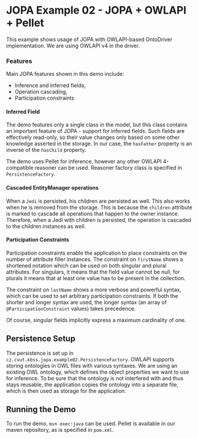 # JOPA Example 02 - JOPA + OWLAPI + Pellet

This example shows usage of JOPA with OWLAPI-based OntoDriver implementation. We are using OWLAPI v4 in the driver.

### Features

Main JOPA features shown in this demo include:

- Inference and inferred fields,
- Operation cascading,
- Participation constraints

#### Inferred Field

The demo features only a single class in the model, but this class contains an important feature of JOPA - support for inferred fields.
Such fields are effectively read-only, so their value changes only based on some other knowledge asserted in the storage. In our case,
the `hasFather` property is an inverse of the `hasChild` property.

The demo uses Pellet for inference, however any other OWLAPI 4-compatible reasoner can be used. Reasoner factory class is specified in `PersistenceFactory`.

#### Cascaded EntityManager operations

When a `Jedi` is persisted, his children are persisted as well. This also works when he is removed from the storage. This is because the `children`
attribute is marked to cascade all operations that happen to the owner instance. Therefore, when a Jedi with children is persisted, the operation is cascaded
to the children instances as well.

#### Participation Constraints

Participation constraints enable the application to place constraints on the number of attribute filler instances. The constraint on `firstName` shows a 
shortened notation which can be used on both singular and plural attributes. For singulars, it means that the field value cannot be null, for plurals it means
that at least one value has to be present in the collection.

The constraint on `lastName` shows a more verbose and powerful syntax, which can be used to set arbitrary participation constraints. If both the shorter and longer 
syntax are used, the longer syntax (an array of `@ParticipationConstraint` values) takes precedence.

Of course, singular fields implicitly express a maximum cardinality of one.


## Persistence Setup

The persistence is set up in `cz.cvut.kbss.jopa.example02.PersistenceFactory`. OWLAPI supports storing ontologies in OWL files with various syntaxes.
We are using an existing OWL ontology, which defines the object properties we want to use for inference. To be sure that the ontology is not interfered with and
thus stays reusable, the application copies the ontology into a separate file, which is then used as storage for the application.


## Running the Demo

To run the demo, `mvn exec:java` can be used. Pellet is available in our maven repository, as is specified in `pom.xml`.